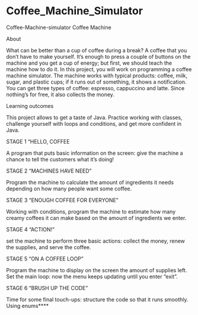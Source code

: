 # Coffee_Machine_Simulator

Coffee-Machine-simulator
Coffee Machine

About

What can be better than a cup of coffee during a break? A coffee that you don’t have to make yourself. It’s enough to press a couple of buttons on the machine and you get a cup of energy; but first, we should teach the machine how to do it. In this project, you will work on programming a coffee machine simulator. The machine works with typical products: coffee, milk, sugar, and plastic cups; if it runs out of something, it shows a notification. You can get three types of coffee: espresso, cappuccino and latte. Since nothing’s for free, it also collects the money.

Learning outcomes

This project allows to get a taste of Java. Practice working with classes, challenge yourself with loops and conditions, and get more confident in Java.

STAGE 1 “HELLO, COFFEE

A program that puts basic information on the screen: give the machine a chance to tell the customers what it’s doing!

STAGE 2 “MACHINES HAVE NEED”

Program the machine to calculate the amount of ingredients it needs depending on how many people want some coffee.

STAGE 3 “ENOUGH COFFEE FOR EVERYONE”

Working with conditions, program the machine to estimate how many creamy coffees it can make based on the amount of ingredients we enter.

STAGE 4 “ACTION!”

set the machine to perform three basic actions: collect the money, renew the supplies, and serve the coffee.

STAGE 5 “ON A COFFEE LOOP”

Program the machine to display on the screen the amount of supplies left. Set the main loop: now the menu keeps updating until you enter “exit”.

STAGE 6 “BRUSH UP THE CODE”

Time for some final touch-ups: structure the code so that it runs smoothly. Using enums****
